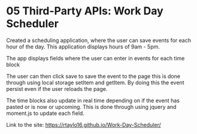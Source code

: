 # 05 Third-Party APIs: Work Day Scheduler

Created a scheduling application, where the user can save events for each hour of the day.
This application displays hours of 9am - 5pm. 

The app displays fields where the user can enter in events for each time block

The user can then click save to save the event to the page this is done through using local storage setItem and getItem.
By doing this the event persist even if the user reloads the page.

The time blocks also update in real time depending on if the event has pasted or is now or upcoming.
This is done through using jquery and moment.js to update each field. 

Link to the site: https://rtaylo16.github.io/Work-Day-Scheduler/

